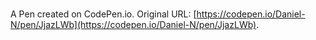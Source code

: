 # 

A Pen created on CodePen.io. Original URL: [https://codepen.io/Daniel-N/pen/JjazLWb](https://codepen.io/Daniel-N/pen/JjazLWb).

